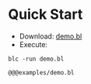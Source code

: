 # Quick Start

- Download: [demo.bl](demo.bl) 
- Execute: 

```
blc -run demo.bl
```

```bl
@@@examples/demo.bl
```
